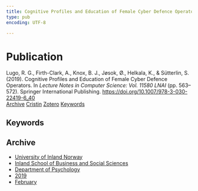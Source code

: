 ```yaml
---
title: Cognitive Profiles and Education of Female Cyber Defence Operators
type: pub
encoding: UTF-8

---
```

<h1>Publication</h1>
<article id="csl-bib-container-YCVXQF3K" class="csl-bib-container">
  <div class="csl-bib-body"> <div class="csl-entry">Lugo, R. G., Firth-Clark, A., Knox, B. J., Jøsok, Ø., Helkala, K., &#38; Sütterlin, S. (2019). Cognitive Profiles and Education of Female Cyber Defence Operators. In <i>Lecture Notes in Computer Science: Vol. 11580 LNAI</i> (pp. 563–572). Springer International Publishing. <a href="https://doi.org/10.1007/978-3-030-22419-6_40">https://doi.org/10.1007/978-3-030-22419-6_40</a></div> </div>
  <div class="csl-bib-buttons">
    <a href="#taxonomy-article-YCVXQF3K" alt="archive" class="csl-bib-button">Archive</a>
    <a href="https://app.cristin.no/results/show.jsf?id=1678555" alt="Cristin" class="csl-bib-button">Cristin</a>
    <a href="http://zotero.org/groups/5881554/items/YCVXQF3K" alt="Zotero" class="csl-bib-button">Zotero</a>
    <a href="#keywords-article-YCVXQF3K" alt="keywords" class="csl-bib-button">Keywords</a>
  </div>
  <div id="csl-bib-meta-container-YCVXQF3K"></div>
</article>
<div id="csl-bib-meta-YCVXQF3K" class="csl-bib-meta">
  <article id="keywords-article-YCVXQF3K" class="keywords-article">
    <h1>Keywords</h1>
    
  </article>
  <article id="taxonomy-article-YCVXQF3K" class="taxonomy-article">
    <h1>Archive</h1>
    <ul>
      <li>
        <a href="/en/archive/?key=3DCRN523">University of Inland Norway</a>
      </li>
      <li>
        <a href="/en/archive/?key=DU8Q9LN9">Inland School of Business and Social Sciences</a>
      </li>
      <li>
        <a href="/en/archive/?key=KTD9NXA8">Department of Psychology</a>
      </li>
      <li>
        <a href="/en/archive/?key=37B43Z6Y">2019</a>
      </li>
      <li>
        <a href="/en/archive/?key=BE7BKQU4">February</a>
      </li>
    </ul>
  </article>
</div>
